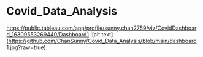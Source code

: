 # Covid_Data_Analysis
https://public.tableau.com/app/profile/sunny.chan2759/viz/CovidDashboard_16309553269440/Dashboard1
![alt text](https://github.com/ChanSunny/Covid_Data_Analysis/blob/main/dashboard 1.jpg?raw=true)
